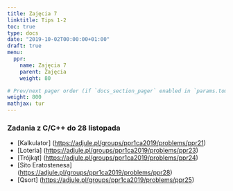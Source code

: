 ```yaml
---
title: Zajęcia 7
linktitle: Tips 1-2
toc: true
type: docs
date: "2019-10-02T00:00:00+01:00"
draft: true
menu:
  ppr:
    name: Zajęcia 7
    parent: Zajęcia
    weight: 80

# Prev/next pager order (if `docs_section_pager` enabled in `params.toml`)
weight: 800
mathjax: tur
---
```

### Zadania z C/C++ do 28 listopada
<!--28.11.19 c,c++-->

* [Kalkulator] (https://adjule.pl/groups/ppr1ca2019/problems/ppr21)
* [Loteria] (https://adjule.pl/groups/ppr1ca2019/problems/ppr23)
* [Trójkąt] (https://adjule.pl/groups/ppr1ca2019/problems/ppr24)
* [Sito Eratostenesa] (https://adjule.pl/groups/ppr1ca2019/problems/ppr28)
* [Qsort] (https://adjule.pl/groups/ppr1ca2019/problems/ppr25)
